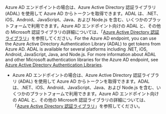 <span data-ttu-id="e9706-p123">Azure AD エンドポイントの場合は、Azure Active Directory 認証ライブラリ (ADAL) を使用して Azure AD からトークンを取得できます。ADAL は、.NET、iOS、Android、JavaScript、Java、および Node.js を含む、いくつかのプラットフォームで利用できます。Azure AD エンドポイント向けの ADAL と、その他の Microsoft 認証ライブラリの詳細については、「[Azure Active Directory 認証ライブラリ](https://docs.microsoft.com/azure/active-directory/develop/active-directory-authentication-libraries)」を参照してください。</span><span class="sxs-lookup"><span data-stu-id="e9706-p123">For the Azure AD endpoint, you can use the Azure Active Directory Authentication Library (ADAL) to get tokens from Azure AD. ADAL is available for several platforms including .NET, iOS, Android, JavaScript, Java, and Node.js. For more information about ADAL and other Microsoft authentication libraries for the Azure AD endpoint, see [Azure Active Directory Authentication Libraries](https://docs.microsoft.com/azure/active-directory/develop/active-directory-authentication-libraries).</span></span>
- Azure AD エンドポイントの場合は、Azure Active Directory 認証ライブラリ (ADAL) を使用して Azure AD からトークンを取得できます。ADAL は、.NET、iOS、Android、JavaScript、Java、および Node.js を含む、いくつかのプラットフォームで利用できます。Azure AD エンドポイント向けの ADAL と、その他の Microsoft 認証ライブラリの詳細については、「[Azure Active Directory 認証ライブラリ](https://docs.microsoft.com/azure/active-directory/develop/active-directory-authentication-libraries)」を参照してください。 

 